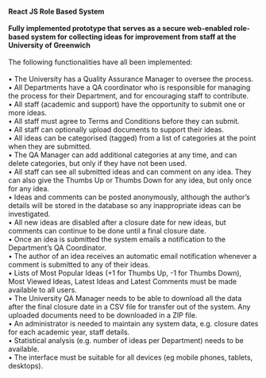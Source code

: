 **React JS Role Based System**
<br>
<br>
**Fully implemented prototype that serves as a secure web-enabled role-based system for collecting ideas for 
improvement from staff at the University of Greenwich**
<br>
<br>
The following functionalities have all been implemented:
<br>
<br>
• The University has a Quality Assurance Manager to oversee the process.
<br>
• All Departments have a QA coordinator who is responsible for managing the process
for their Department, and for encouraging staff to contribute.
<br>
• All staff (academic and support) have the opportunity to submit one or more ideas.
<br>
• All staff must agree to Terms and Conditions before they can submit.
<br>
• All staff can optionally upload documents to support their ideas.
<br>
• All ideas can be categorised (tagged) from a list of categories at the point when they 
are submitted.
<br>
• The QA Manager can add additional categories at any time, and can delete categories, 
but only if they have not been used.
<br>
• All staff can see all submitted ideas and can comment on any idea. They can also 
give the Thumbs Up or Thumbs Down for any idea, but only once for any idea.
<br>
• Ideas and comments can be posted anonymously, although the author’s details will be 
stored in the database so any inappropriate ideas can be investigated.
<br>
• All new ideas are disabled after a closure date for new ideas, but comments can 
continue to be done until a final closure date.
<br>
• Once an idea is submitted the system emails a notification to the Department’s QA
Coordinator.
<br>
• The author of an idea receives an automatic email notification whenever a comment is 
submitted to any of their ideas.
<br>
• Lists of Most Popular Ideas (+1 for Thumbs Up, -1 for Thumbs Down), Most Viewed 
Ideas, Latest Ideas and Latest Comments must be made available to all users.
<br>
• The University QA Manager needs to be able to download all the data after the final 
closure date in a CSV file for transfer out of the system. Any uploaded documents 
need to be downloaded in a ZIP file.
<br>
• An administrator is needed to maintain any system data, e.g. closure dates for each 
academic year, staff details.
<br>
• Statistical analysis (e.g. number of ideas per Department) needs to be available.
<br>
• The interface must be suitable for all devices (eg mobile phones, tablets, desktops).
<br>
